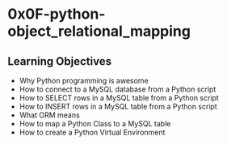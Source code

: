 # 0x0F-python-object_relational_mapping  

## Learning Objectives  
- Why Python programming is awesome  
- How to connect to a MySQL database from a Python script  
- How to SELECT rows in a MySQL table from a Python script  
- How to INSERT rows in a MySQL table from a Python script  
- What ORM means  
- How to map a Python Class to a MySQL table  
- How to create a Python Virtual Environment  
